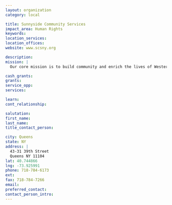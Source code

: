 ```yaml
---
layout: organization
category: local

title: Sunnyside Community Services
impact_area: Human Rights
keywords: 
location_services: 
location_offices: 
website: www.scsny.org

description: 
mission: |
  Our core mission is to build community and enrich the lives of Western Queens’ residents by providing caring, quality services to meet their social, health, educational, and recreational needs and thereby strengthen this multicultural community. Our vision is to be a pioneer in the provision of integrated services that address the complex and changing needs of the community.

cash_grants: 
grants: 
service_opp: 
services: 

learn: 
cont_relationship: 

salutation: 
first_name: 
last_name: 
title_contact_person: 

city: Queens
state: NY
address: |
  43-31 39th Street    
  Queens NY 11104
lat: 40.744866
lng: -73.925991
phone: 718-784-6173
ext: 
fax: 718-784-7266
email: 
preferred_contact: 
contact_person_intro: 
---
```

